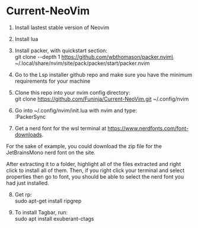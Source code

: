 # Current-NeoVim
1. Install lastest stable version of Neovim

2. Install lua

3. Install packer, with quickstart section: <br>
git clone --depth 1 https://github.com/wbthomason/packer.nvim\
 ~/.local/share/nvim/site/pack/packer/start/packer.nvim

4. Go to the Lsp installer github repo and make sure you have the minimum requirements for your machine

5. Clone this repo into your nvim config directory: <br>
git clone https://github.com/Funinja/Current-NeoVim.git ~/.config/nvim

6. Go into ~/.config/nvim/init.lua with nvim and type: <br>
:PackerSync

7. Get a nerd font for the wsl terminal at https://www.nerdfonts.com/font-downloads.

For the sake of example, you could download the zip file for the JetBrainsMono nerd font on the site.

After extracting it to a folder, highlight all of the files extracted and right click to install all of them. Then, if you right click your terminal and select properties then go to font, you should be able to select the nerd font you had just installed.

8. Get rp: <br>
sudo apt-get install ripgrep

9. To install Tagbar, run: <br>
sudo apt install exuberant-ctags

